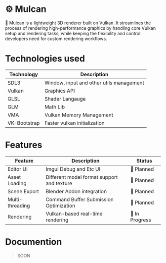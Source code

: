﻿# ⚙️ Mulcan

🌋 Mulcan is a lightweight 3D renderer built on Vulkan. It streamlines the process of rendering high-performance graphics by handling core Vulkan setup and rendering tasks, while keeping the flexibility and control developers need for custom rendering workflows.

# Technologies used

| Technology   | Description                              |
| ------------ | ---------------------------------------- |
| SDL3         | Window, input and other utils management |
| Vulkan       | Graphics API                             |
| GLSL         | Shader Langauge                          |
| GLM          | Math Lib                                 |
| VMA          | Vulkan Memory Management                 |
| VK-Bootstrap | Faster vulkan initialization             |

# Features

| Feature         | Description                                | Status         |
| --------------- | ------------------------------------------ | -------------- |
| Editor UI       | Imgui Debug and Etc UI                     | 🚧 Planned     |
| Asset Loading   | Different model format support and texture | 🚧 Planned     |
| Scene Export    | Blender Addon integration                  | 🚧 Planned     |
| Multi-threading | Command Buffer Submission Optimization     | 🚧 Planned     |
| Rendering       | Vulkan-based real-time rendering           | 🔧 In Progress |

# Documention

> SOON
